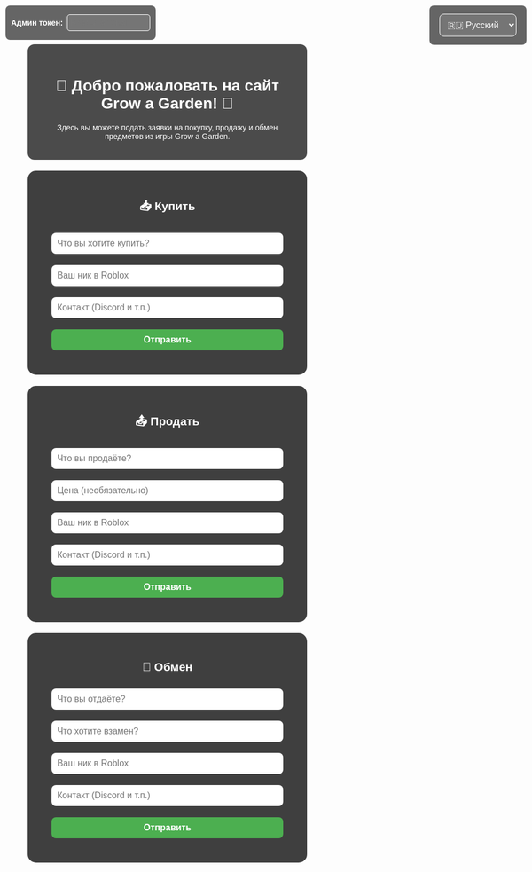 <html lang="ru">
<head>
  <meta charset="UTF-8" />
  <title>Grow a Garden | Заявки</title>
  <style>
    body {
      margin: 0;
      font-family: Arial, sans-serif;
      background: url('https://insider-gaming.com/wp-content/uploads/2025/05/grow-a-garden-update.png') no-repeat center center fixed;
      background-size: cover;
      color: white;
      text-align: center;
    }
    .overlay {
      background: rgba(0, 0, 0, 0.7);
      padding: 20px;
      margin: 30px auto 10px;
      border-radius: 12px;
      max-width: 700px;
    }
    section {
      background-color: rgba(0, 0, 0, 0.75);
      padding: 20px;
      margin: 20px auto;
      max-width: 600px;
      border-radius: 15px;
    }
    input, button, select {
      width: 90%;
      padding: 10px;
      margin: 10px 0;
      border-radius: 8px;
      border: none;
      font-size: 16px;
    }
    button {
      background-color: #4caf50;
      color: white;
      cursor: pointer;
      font-weight: bold;
      transition: transform 0.2s ease;
    }
    button:hover {
      background-color: #3e8e41;
      transform: scale(1.05);
    }
    button:active {
      transform: scale(1.1);
    }
    .entry {
      background-color: rgba(255, 255, 255, 0.1);
      padding: 10px;
      border-radius: 10px;
      margin-top: 15px;
      text-align: left;
      white-space: pre-line;
      max-height: 200px;
      overflow-y: auto;
      position: relative;
    }
    .delete-btn {
      position: absolute;
      top: 5px;
      right: 10px;
      background: #c33;
      border: none;
      padding: 3px 6px;
      border-radius: 5px;
      cursor: pointer;
      color: white;
      font-weight: bold;
      font-size: 12px;
      display: none;
      min-width: auto;
      width: auto;
    }
    .entry.admin .delete-btn {
      display: block;
    }
    .lang-switch {
      position: fixed;
      top: 10px;
      right: 10px;
      background: rgba(0,0,0,0.6);
      border-radius: 8px;
      padding: 5px 10px;
    }
    select {
      background: rgba(255,255,255,0.1);
      color: white;
      border: 1px solid white;
    }
    select option {
      background: black;
      color: white;
    }
    #admin-token-box {
      position: fixed;
      top: 10px;
      left: 10px;
      background: rgba(0,0,0,0.6);
      padding: 6px 10px;
      border-radius: 8px;
      z-index: 1000;
      color: white;
      font-weight: bold;
      display: flex;
      align-items: center;
      gap: 8px;
    }
    #admin-token-input {
      width: 150px;
      padding: 5px;
      border-radius: 5px;
      border: 1px solid white;
      background: rgba(255,255,255,0.1);
      color: white;
      font-weight: normal;
    }
  </style>

  <!-- Firebase SDK -->
  <script src="https://www.gstatic.com/firebasejs/9.22.1/firebase-app-compat.js"></script>
  <script src="https://www.gstatic.com/firebasejs/9.22.1/firebase-database-compat.js"></script>
</head>
<body>

  <div id="admin-token-box">
    <label for="admin-token-input">Админ токен:</label>
    <input type="password" id="admin-token-input" placeholder="Введите токен" />
  </div>

  <div class="lang-switch">
    <select id="lang-select">
      <option value="ru">🇷🇺 Русский</option>
      <option value="uk">🇺🇦 Українська</option>
      <option value="en">en English</option>
    </select>
  </div>

  <div class="overlay">
    <h1 id="welcome-title">🌱 Добро пожаловать на сайт Grow a Garden! 🌻</h1>
    <p id="welcome-desc">Здесь вы можете подать заявки на покупку, продажу и обмен предметов из игры Grow a Garden.</p>
  </div>

  <section>
    <h2 id="title-buy">📥 Купить</h2>
    <form id="form-buy">
      <input type="text" placeholder="Что вы хотите купить?" required />
      <input type="text" placeholder="Ваш ник в Roblox" required />
      <input type="text" placeholder="Контакт (Discord и т.п.)" />
      <button type="submit" id="btn-buy">Отправить</button>
    </form>
    <div id="entries-buy"></div>
  </section>

  <section>
    <h2 id="title-sell">📤 Продать</h2>
    <form id="form-sell">
      <input type="text" placeholder="Что вы продаёте?" required />
      <input type="text" placeholder="Цена (необязательно)" />
      <input type="text" placeholder="Ваш ник в Roblox" required />
      <input type="text" placeholder="Контакт (Discord и т.п.)" />
      <button type="submit" id="btn-sell">Отправить</button>
    </form>
    <div id="entries-sell"></div>
  </section>

  <section>
    <h2 id="title-trade">🔁 Обмен</h2>
    <form id="form-trade">
      <input type="text" placeholder="Что вы отдаёте?" required />
      <input type="text" placeholder="Что хотите взамен?" required />
      <input type="text" placeholder="Ваш ник в Roblox" required />
      <input type="text" placeholder="Контакт (Discord и т.п.)" />
      <button type="submit" id="btn-trade">Отправить</button>
    </form>
    <div id="entries-trade"></div>
  </section>

  <script>
    const translations = {
      ru: {
        welcomeTitle: "🌱 Добро пожаловать на сайт Grow a Garden! 🌻",
        welcomeDesc: "Здесь вы можете подать заявки на покупку, продажу и обмен предметов из игры Grow a Garden.",
        buyTitle: "📥 Купить",
        sellTitle: "📤 Продать",
        tradeTitle: "🔁 Обмен",
        placeholders: {
          buy: ["Что вы хотите купить?", "Ваш ник в Roblox", "Контакт (Пример DS: Nick TG: Nick)"],
          sell: ["Что вы продаёте?", "Цена (необязательно)", "Ваш ник в Roblox", "Контакт (Пример DS: Nick TG: Nick)"],
          trade: ["Что вы отдаёте?", "Что хотите взамен?", "Ваш ник в Roblox", "Контакт (Пример DS: Nick TG: Nick)"],
          footer: "Если у вас возникли вопросы или проблемы — напишите в поддержку:"
        },
        sendBtn: "Отправить"
      },
      uk: {
        welcomeTitle: "🌱 Ласкаво просимо на сайт Grow a Garden! 🌻",
        welcomeDesc: "Тут ви можете подати заявки на купівлю, продаж і обмін предметів із гри Grow a Garden.",
        buyTitle: "📥 Купити",
        sellTitle: "📤 Продати",
        tradeTitle: "🔁 Обмін",
        placeholders: {
          buy: ["Що ви хочете купити?", "Ваш нік в Roblox", "Контакт (Приклад DS: Nick TG: Nick)"],
          sell: ["Що ви продаєте?", "Ціна (необов'язково)", "Ваш нік в Roblox", "Контакт (Приклад DS: Nick TG: Nick)"],
          trade: ["Що ви віддаєте?", "Що хочете натомість?", "Ваш нік в Roblox", "Контакт (Приклад DS: Nick TG: Nick)"],
          footer: "Якщо у вас виникли питання або проблеми — звертайтесь до підтримки:"
        },
        sendBtn: "Відправити"
      },
      en: {
        welcomeTitle: "🌱 Welcome to the Grow a Garden website! 🌻",
        welcomeDesc: "Here you can submit requests to buy, sell, and trade items from the Grow a Garden game.",
        buyTitle: "📥 Buy",
        sellTitle: "📤 Sell",
        tradeTitle: "🔁 Trade",
        placeholders: {
          buy: ["What do you want to buy?", "Your Roblox nickname", "Contact (Example DS: Nick TG: Nick)"],
          sell: ["What do you want to sell?", "Price (optional)", "Your Roblox nickname", "Contact (Example DS: Nick TG: Nick)"],
          trade: ["What are you giving?", "What do you want in return?", "Your Roblox nickname", "Contact (Example DS: Nick TG: Nick)"],
          footer: "If you have any questions or issues — contact support:"
        },
        sendBtn: "Send"
      }
    };
 // Функция обновления перевода футера
    function updateFooter(lang = 'ru') {
      const t = translations[lang] || translations['ru'];
      const footer = document.getElementById('support-footer');
      if (footer) {
        footer.innerHTML = `${t.footer}<br />Telegram: <a href="https://t.me/grow_a_garden_shop" target="_blank" style="color: #6cf;">@grow_a_garden_shop</a><br />Discord: <span style="color: #ccc;">na_testosterone5x30</span>`;
      }
    }
    let currentLang = "ru";
    const ADMIN_TOKEN = "Admin-gag-shop";
    let currentAdminToken = "";

    function updateTexts() {
      const t = translations[currentLang];

      document.getElementById("welcome-title").innerText = t.welcomeTitle;
      document.getElementById("welcome-desc").innerText = t.welcomeDesc;

      document.getElementById("title-buy").innerText = t.buyTitle;
      document.getElementById("title-sell").innerText = t.sellTitle;
      document.getElementById("title-trade").innerText = t.tradeTitle;

      // placeholders
      const formBuyInputs = document.querySelectorAll("#form-buy input");
      t.placeholders.buy.forEach((ph, i) => {
        if(formBuyInputs[i]) formBuyInputs[i].placeholder = ph;
      });

      const formSellInputs = document.querySelectorAll("#form-sell input");
      t.placeholders.sell.forEach((ph, i) => {
        if(formSellInputs[i]) formSellInputs[i].placeholder = ph;
      });

      const formTradeInputs = document.querySelectorAll("#form-trade input");
      t.placeholders.trade.forEach((ph, i) => {
        if(formTradeInputs[i]) formTradeInputs[i].placeholder = ph;
      });

      // buttons
      document.getElementById("btn-buy").innerText = t.sendBtn;
      document.getElementById("btn-sell").innerText = t.sendBtn;
      document.getElementById("btn-trade").innerText = t.sendBtn;
    }

    document.getElementById("lang-select").addEventListener("change", e => {
      currentLang = e.target.value;
      updateTexts();
    });

    // Firebase config и инициализация
    const firebaseConfig = {
      apiKey: "AIzaSyCohztyLEbSq2HH4IiMfjnb_UMB2-zwoyw",
      authDomain: "gag-4a6bd.firebaseapp.com",
      databaseURL: "https://gag-4a6bd-default-rtdb.europe-west1.firebasedatabase.app",
      projectId: "gag-4a6bd",
      storageBucket: "gag-4a6bd.appspot.com",
      messagingSenderId: "355235183308",
      appId: "1:355235183308:web:a9b50b7e31e2a276502069"
    };

    firebase.initializeApp(firebaseConfig);
    const db = firebase.database();

    const discordWebhook = "https://discord.com/api/webhooks/1389489483812175892/xVBCE4BDw5JzAtuOx3NmJ-gj7FpaYdFykNlcifVugL-Sax88lAN_mFcD6qI-DPCx81jG";

    function addEntry(type, data) {
      const newRef = db.ref(type).push();
      newRef.set(data);

      let discordMessage = `📝 Заявка: ${type.toUpperCase()}\n`;
      for (const key in data) {
        discordMessage += `**${key}**: ${data[key]}\n`;
      }

      fetch(discordWebhook, {
        method: "POST",
        headers: { "Content-Type": "application/json" },
        body: JSON.stringify({ content: discordMessage }),
      });
    }

    function listenEntries(type, containerId) {
      const container = document.getElementById(containerId);
      const ref = db.ref(type);
      ref.on('value', (snapshot) => {
        const val = snapshot.val();
        container.innerHTML = '';
        if (val) {
          Object.entries(val).forEach(([key, entry]) => {
            let text = '';
            for (const k in entry) {
              text += `${k}: ${entry[k]}\n`;
            }

            const div = document.createElement('div');
            div.classList.add('entry');
            div.textContent = text;

            // Добавляем кнопку удаления, если токен верный
            if(currentAdminToken === ADMIN_TOKEN) {
              div.classList.add('admin');
              const delBtn = document.createElement('button');
              delBtn.textContent = 'Удалить';
              delBtn.className = 'delete-btn';
              delBtn.onclick = () => {
                if(confirm('Удалить эту заявку?')) {
                  db.ref(type + '/' + key).remove();
                }
              };
              div.appendChild(delBtn);
            }

            container.appendChild(div);
          });
        } else {
          container.textContent = {
            ru: 'Заявок пока нет.',
            uk: 'Заявок поки немає.',
            en: 'No requests yet.'
          }[currentLang];
        }
      });
    }

    // Слушаем ввод админ токена
    document.getElementById('admin-token-input').addEventListener('input', (e) => {
      currentAdminToken = e.target.value.trim();
      // Перезапускаем слушатели, чтобы обновить кнопки удаления
      listenEntries('buy', 'entries-buy');
      listenEntries('sell', 'entries-sell');
      listenEntries('trade', 'entries-trade');
    });

    // Обработчики форм без капчи
    document.getElementById('form-buy').addEventListener('submit', e => {
      e.preventDefault();
      const form = e.target;
      const inputs = form.querySelectorAll('input');
      const data = {
        item: inputs[0].value.trim(),
        nick: inputs[1].value.trim(),
        contact: inputs[2].value.trim() || '-',
        time: new Date().toLocaleString()
      };
      addEntry('buy', data);
      form.reset();
    });

    document.getElementById('form-sell').addEventListener('submit', e => {
      e.preventDefault();
      const form = e.target;
      const inputs = form.querySelectorAll('input');
      const data = {
        item: inputs[0].value.trim(),
        price: inputs[1].value.trim() || '-',
        nick: inputs[2].value.trim(),
        contact: inputs[3].value.trim() || '-',
        time: new Date().toLocaleString()
      };
      addEntry('sell', data);
      form.reset();
    });

    document.getElementById('form-trade').addEventListener('submit', e => {
      e.preventDefault();
      const form = e.target;
      const inputs = form.querySelectorAll('input');
      const data = {
        give: inputs[0].value.trim(),
        want: inputs[1].value.trim(),
        nick: inputs[2].value.trim(),
        contact: inputs[3].value.trim() || '-',
        time: new Date().toLocaleString()
      };
      addEntry('trade', data);
      form.reset();
    });

    // Запускаем прослушку заявок при загрузке
    updateTexts();
    listenEntries('buy', 'entries-buy');
    listenEntries('sell', 'entries-sell');
    listenEntries('trade', 'entries-trade');
     // Пример вызова при загрузке и смене языка
    window.addEventListener('DOMContentLoaded', () => {
      const select = document.querySelector('#lang-select');
      if (select) {
        updateFooter(select.value);
        select.addEventListener('change', e => updateFooter(e.target.value));
</body>
</html>
